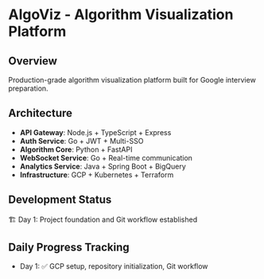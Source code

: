 # AlgoViz - Algorithm Visualization Platform

## Overview
Production-grade algorithm visualization platform built for Google interview preparation.

## Architecture
- **API Gateway**: Node.js + TypeScript + Express
- **Auth Service**: Go + JWT + Multi-SSO
- **Algorithm Core**: Python + FastAPI
- **WebSocket Service**: Go + Real-time communication
- **Analytics Service**: Java + Spring Boot + BigQuery
- **Infrastructure**: GCP + Kubernetes + Terraform

## Development Status
🏗️ Day 1: Project foundation and Git workflow established

## Daily Progress Tracking
- Day 1: ✅ GCP setup, repository initialization, Git workflow
